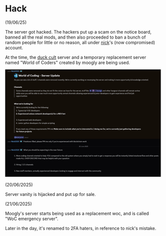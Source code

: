 # Hack

(19/06/25)

The server got hacked. The hackers put up a scam on the notice board, banned all
the real mods, and then also proceeded to ban a bunch of random people for little or
no reason, all under [nick](../users/f-n/nick.md)'s (now compromised) account.

At the time, the [duck cult](duck-cult.md) server and a temporary replacement server
named "World of Coders" created by moogly are being used.

![An announcement hacked nick made](../../assets/images/hacked-nick-announcement.png)

(20/06/2025)

Server vanity is hijacked and put up for sale.

(21/06/2025)

Moogly's server starts being used as a replacement woc, and is called "WoC emergency
server".

Later in the day, it's renamed to 2FA haters, in reference to nick's mistake.

